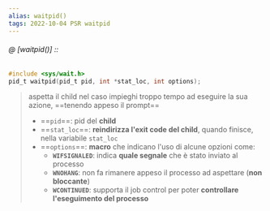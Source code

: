 ```yaml
---
alias: waitpid()
tags: 2022-10-04 PSR waitpid
---
```


###### @ [waitpid()] ::
```c
#include <sys/wait.h>
pid_t waitpid(pid_t pid, int *stat_loc, int options);
```
> aspetta il child nel caso impieghi troppo tempo ad eseguire la sua azione, ==tenendo appeso il prompt==
> - ==`pid`==: pid del **child**
> - ==`stat_loc`==: **reindirizza l'exit code del child**, quando finisce, nella variabile `stat_loc`
> - ==`options`==: **macro** che indicano l'uso di alcune opzioni come:
> 	- **`WIFSIGNALED`**: indica **quale segnale** che è stato inviato al processo
> 	- **`WNOHANG`**: non fa rimanere appeso il processo ad aspettare (**non bloccante**)
> 	- **`WCONTINUED`**: supporta il job control per poter **controllare l'eseguimento del processo**
<!--ID: 1671879707821-->




